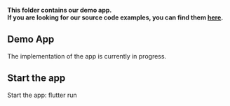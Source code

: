 
**This folder contains our demo app.**<br/>
**If you are looking for our source code examples, you can find them [here](../docs/sdk_examples).**

## Demo App

The implementation of the app is currently in progress.

## Start the app

Start the app: flutter run
